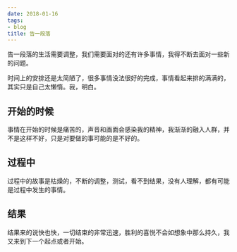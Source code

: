 ```yaml
---
date: 2018-01-16
tags:
- blog
title: 告一段落
---
```


告一段落的生活需要调整，我们需要面对的还有许多事情，我得不断去面对一些新的问题。
<!--more-->
时间上的安排还是太简陋了，很多事情没法很好的完成，事情看起来排的满满的，其实只是自己太懒惰。我，明白。

## 开始的时候

事情在开始的时候是痛苦的，声音和画面会感染我的精神，我渐渐的融入人群，并不是这样不好，只是对要做的事可能的是不好的。

## 过程中

过程中的故事是枯燥的，不断的调整，测试，看不到结果，没有人理解，都有可能是过程中发生的事情。

## 结果

结果来的说快也快，一切结束的非常迅速，胜利的喜悦不会如想象中那么持久，我又来到下一个起点或者开始。
